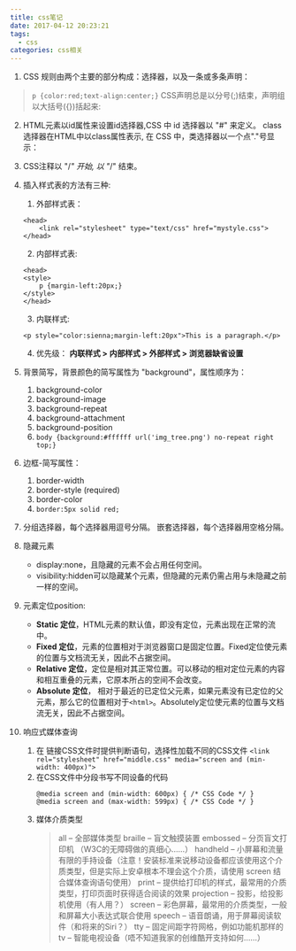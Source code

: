 ```yaml
---
title: css笔记
date: 2017-04-12 20:23:21
tags:
  - css
categories: css相关
---
```


1. CSS 规则由两个主要的部分构成：选择器，以及一条或多条声明：
> `p {color:red;text-align:center;}`
> CSS声明总是以分号(;)结束，声明组以大括号({})括起来:

2. HTML元素以id属性来设置id选择器,CSS 中 id 选择器以 "#" 来定义。
class 选择器在HTML中以class属性表示, 在 CSS 中，类选择器以一个点"."号显示：

2. CSS注释以 "/*" 开始, 以 "*/" 结束。

3. 插入样式表的方法有三种:
    1. 外部样式表：
    ```
    <head>
        <link rel="stylesheet" type="text/css" href="mystyle.css">
    </head>
    ```
    2. 内部样式表:
    ```
    <head>
    <style>
        p {margin-left:20px;}
    </style>
    </head>
    ```
    3. 内联样式:
    ```
    <p style="color:sienna;margin-left:20px">This is a paragraph.</p>
    ```
    4. 优先级：
    **内联样式 > 内部样式 > 外部样式 > 浏览器缺省设置**



4. 背景简写，背景颜色的简写属性为 "background"，属性顺序为：
    1. background-color
    1. background-image
    1. background-repeat
    1. background-attachment
    1. background-position
    2. `body {background:#ffffff url('img_tree.png') no-repeat right top;}`
5. 边框-简写属性：
    1. border-width
    1. border-style (required)
    1. border-color
    2. `border:5px solid red;`
6. 分组选择器，每个选择器用逗号分隔。
   嵌套选择器，每个选择器用空格分隔。

7. 隐藏元素
   * display:none，且隐藏的元素不会占用任何空间。
   * visibility:hidden可以隐藏某个元素，但隐藏的元素仍需占用与未隐藏之前一样的空间。

8. 元素定位position:
    * **Static 定位**，HTML元素的默认值，即没有定位，元素出现在正常的流中。
    * **Fixed 定位**，元素的位置相对于浏览器窗口是固定位置。Fixed定位使元素的位置与文档流无关，因此不占据空间。
    * **Relative 定位**，定位是相对其正常位置。可以移动的相对定位元素的内容和相互重叠的元素，它原本所占的空间不会改变。
    * **Absolute 定位**， 相对于最近的已定位父元素，如果元素没有已定位的父元素，那么它的位置相对于`<html>`。Absolutely定位使元素的位置与文档流无关，因此不占据空间。

9. 响应式媒体查询
    1. 在 <head> 链接CSS文件时提供判断语句，选择性加载不同的CSS文件
    `<link rel="stylesheet" href="middle.css" media="screen and (min-width: 400px)">`
    2. 在CSS文件中分段书写不同设备的代码
        ```
        @media screen and (min-width: 600px) { /* CSS Code */ }
        @media screen and (max-width: 599px) { /* CSS Code */ }
        ```
    3. 媒体介质类型
        > all – 全部媒体类型
        > braille – 盲文触摸装置
        > embossed – 分页盲文打印机 （W3C的无障碍做的真细心……）
        > handheld – 小屏幕和流量有限的手持设备（注意！安装标准来说移动设备都应该使用这个介质类型，但是实际上安卓根本不理会这个介质，请使用 screen 结合媒体查询语句使用）
        > print – 提供给打印机的样式，最常用的介质类型，打印页面时获得适合阅读的效果
        > projection – 投影，给投影机使用（有人用？）
        > screen – 彩色屏幕，最常用的介质类型，一般和屏幕大小表达式联合使用
        > speech – 语音朗诵，用于屏幕阅读软件（和将来的Siri？）
        > tty – 固定间距字符网格，例如功能机那样的
        > tv – 智能电视设备（唔不知道我家的创维酷开支持如何……）
